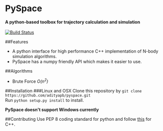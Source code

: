 # PySpace
**A python-based toolbox for trajectory calculation and simulation** <br><br>
[![Build Status](https://travis-ci.com/adityapb/pyspace.svg?token=cRaLayDadtZBxrGbfQPp&branch=master)](https://travis-ci.com/adityapb/pyspace) <br>

##Features
* A python interface for high performance C++ implementation of N-body simulation algorithms.
* PySpace has a numpy friendly API which makes it easier to use.

##Algorithms
* Brute Force *O(n<sup>2</sup>)*

##Installation
###Linux and OSX
Clone this repository by `git clone https://github.com/adityapb/pyspace.git` <br>
Run `python setup.py install` to install.

**PySpace doesn't support Windows currently**

##Contributing
Use PEP 8 coding standard for python and follow [this](https://users.ece.cmu.edu/~eno/coding/CppCodingStandard.html) for C++. 


